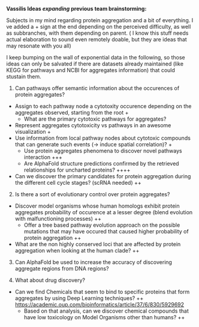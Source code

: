 **Vassilis Ideas *expanding* previous team brainstorming:**

Subjects in my mind regarding protein aggregation and a bit of everything. I ve added a + sign at the end depending on the perceived difficulty, as well as subbranches, with them depending on parent.
( I know this stuff needs actual elaboration to sound even remotely doable, but they are ideas that may resonate with you all)

I keep bumping on the wall of exponential data in the following, so those ideas can only be salvated if there are datasets already maintained (like KEGG for pathways and NCBI for aggregates information) that could stustain them.

1. Can pathways offer semantic information about the occurences of protein aggregates?
- Assign to each pathway node a cytotoxity occurence depending on the aggregates observed, starting from the root +
  - What are the primary cytotoxic pathways for aggregates?
- Represent aggregates cytotoxicity vs pathways in an awesome visualization +
- Use information from local pathway nodes about cytotoxic compounds that can generate such events (-> induce spatial correlation)? +
  - Use protein aggregates phenomena to discover novel pathways interaction +++
  - Are AlphaFold structure predictions confirmed by the retrieved relationships for uncharted proteins? ++++
- Can we discover the primary candidates for protein aggregation during the different cell cycle stages? (scRNA needed) ++


2. Is there a sort of evolutionary control over protein aggregates?
- Discover model organisms whose human homologs exhibit protein aggregates probability of occurence at a lesser degree (blend evolution with malfunctioning processes) ++
  - Offer a tree based pathway evolution approach on the possible mutations that may have occured that caused higher probability of protein aggregation ++
- What are the non highly conserved loci that are affected by protein aggregation when looking at the human clade? ++

3. Can AlphaFold be used to increase the accuracy of discovering aggregate regions from DNA regions?


4. What about drug discovery?
- Can we find Chemicals that seem to bind to specific proteins that form aggregates by using Deep Learning techniques? ++ https://academic.oup.com/bioinformatics/article/37/6/830/5929692
  - Based on that analysis, can we discover chemical compounds that have low toxicology on Model Organisms other than humans? ++

